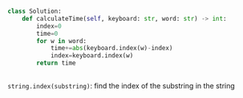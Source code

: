 ```python

class Solution:
    def calculateTime(self, keyboard: str, word: str) -> int:
        index=0
        time=0
        for w in word:
            time+=abs(keyboard.index(w)-index)
            index=keyboard.index(w)
        return time
    


```

```string.index(substring)```: find the index of the substring in the string
